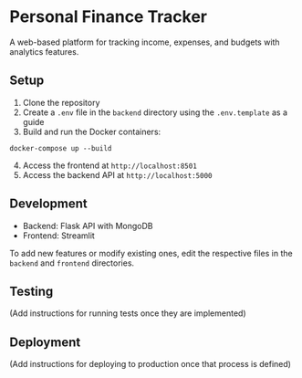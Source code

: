 # Personal Finance Tracker

A web-based platform for tracking income, expenses, and budgets with analytics features.

## Setup

1. Clone the repository
2. Create a `.env` file in the `backend` directory using the `.env.template` as a guide
3. Build and run the Docker containers:

```
docker-compose up --build
```

4. Access the frontend at `http://localhost:8501`
5. Access the backend API at `http://localhost:5000`

## Development

- Backend: Flask API with MongoDB
- Frontend: Streamlit

To add new features or modify existing ones, edit the respective files in the `backend` and `frontend` directories.

## Testing

(Add instructions for running tests once they are implemented)

## Deployment

(Add instructions for deploying to production once that process is defined)
